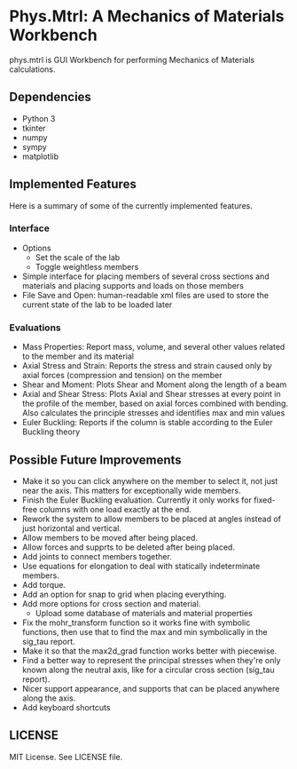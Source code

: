 # Phys.Mtrl: A Mechanics of Materials Workbench
phys.mtrl is GUI Workbench for performing Mechanics of Materials calculations.

## Dependencies
- Python 3
- tkinter
- numpy
- sympy
- matplotlib

## Implemented Features
Here is a summary of some of the currently implemented features.

### Interface
- Options
	- Set the scale of the lab
	- Toggle weightless members
- Simple interface for placing members of several cross sections and materials and placing supports and loads on those members
- File Save and Open: human-readable xml files are used to store the current state of the lab to be loaded later

### Evaluations
- Mass Properties: Report mass, volume, and several other values related to the member and its material
- Axial Stress and Strain: Reports the stress and strain caused only by axial forces (compression and tension) on the member
- Shear and Moment: Plots Shear and Moment along the length of a beam
- Axial and Shear Stress: Plots Axial and Shear stresses at every point in the profile of the member, based on axial forces combined with bending. Also calculates the principle stresses and identifies max and min values
- Euler Buckling: Reports if the column is stable according to the Euler Buckling theory

## Possible Future Improvements
- Make it so you can click anywhere on the member to select it, not just near the axis. This matters for exceptionally wide members.
- Finish the Euler Buckling evaluation. Currently it only works for fixed-free columns with one load exactly at the end.
- Rework the system to allow members to be placed at angles instead of just horizontal and vertical.
- Allow members to be moved after being placed.
- Allow forces and supprts to be deleted after being placed.
- Add joints to connect members together.
- Use equations for elongation to deal with statically indeterminate members.
- Add torque.
- Add an option for snap to grid when placing everything.
- Add more options for cross section and material.
	- Upload some database of materials and material properties
- Fix the mohr\_transform function so it works fine with symbolic functions, then use that to find the max and min symbolically in the sig\_tau report.
- Make it so that the max2d\_grad function works better with piecewise.
- Find a better way to represent the principal stresses when they're only known along the neutral axis, like for a circular cross section (sig\_tau report).
- Nicer support appearance, and supports that can be placed anywhere along the axis.
- Add keyboard shortcuts

## LICENSE
MIT License. See LICENSE file.


